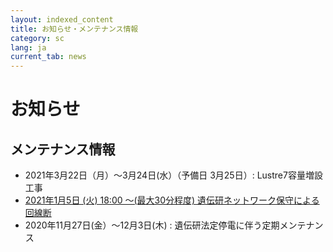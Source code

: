 ```yaml
---
layout: indexed_content
title: お知らせ・メンテナンス情報
category: sc
lang: ja
current_tab: news
---
```

# お知らせ

## メンテナンス情報

- 2021年3月22日（月）〜3月24日(水）（予備日 3月25日）: Lustre7容量増設工事
- [2021年1月5日 (火) 18:00 〜(最大30分程度) 遺伝研ネットワーク保守による回線断](/sc/news/202101/0105.html)
- 2020年11月27日(金）〜12月3日(木) : 遺伝研法定停電に伴う定期メンテナンス
